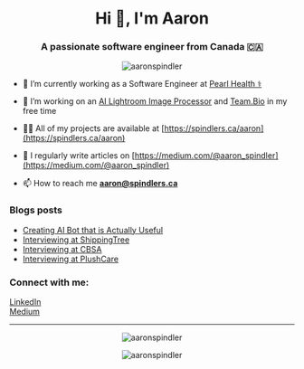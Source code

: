 <h1 align="center">Hi 👋, I'm Aaron</h1>
<h3 align="center">A passionate software engineer from Canada 🇨🇦</h3>

<p align="center"> <img src="https://komarev.com/ghpvc/?username=aaronspindler&label=Profile%20views&color=0e75b6&style=flat" alt="aaronspindler" /> </p>

- 🔭 I’m currently working as a Software Engineer at [Pearl Health ⚕](https://pearlhealth.com/)

- 🌱 I’m working on an [AI Lightroom Image Processor](https://github.com/aaronspindler/lightroom-blur) and [Team.Bio](https://team.bio) in my free time

- 👨‍💻 All of my projects are available at [https://spindlers.ca/aaron](https://spindlers.ca/aaron)

- 📝 I regularly write articles on [https://medium.com/@aaron_spindler](https://medium.com/@aaron_spindler)

- 📫 How to reach me **aaron@spindlers.ca**

### Blogs posts
<!-- BLOG-POST-LIST:START -->
- [Creating AI Bot that is Actually Useful](https://medium.com/@aaron_spindler/creating-ai-bot-that-is-actually-useful-d840ef2d9735?source=rss-54c5470de4d------2)
- [Interviewing at ShippingTree](https://medium.com/interviewing-at/interviewing-at-shippingtree-bbcb86705052?source=rss-54c5470de4d------2)
- [Interviewing at CBSA](https://medium.com/interviewing-at/interviewing-at-cbsa-ee9ffdbf9b1?source=rss-54c5470de4d------2)
- [Interviewing at PlushCare](https://medium.com/interviewing-at/interviewing-at-plushcare-39053af6360e?source=rss-54c5470de4d------2)
<!-- BLOG-POST-LIST:END -->

<h3 align="left">Connect with me:</h3>
<p align="left">
<a href="https://linkedin.com/in/aaron-spindler" target="blank">LinkedIn</a>
  <br>
<a href="https://medium.com/@aaron_spindler" target="blank">Medium</a>
</p>

<hr>

<p align="center"><img src="https://github-readme-stats.vercel.app/api?username=aaronspindler&show_icons=true&locale=en&theme=dark" alt="aaronspindler" /></p>

<p align="center"><img src="https://github-readme-streak-stats.herokuapp.com/?user=aaronspindler&theme=dark" alt="aaronspindler" /></p>
